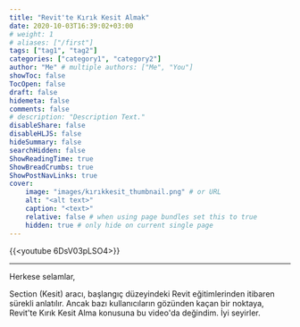 ```yaml
---
title: "Revit'te Kırık Kesit Almak"
date: 2020-10-03T16:39:02+03:00
# weight: 1
# aliases: ["/first"]
tags: ["tag1", "tag2"]
categories: ["category1", "category2"]
author: "Me" # multiple authors: ["Me", "You"]
showToc: false
TocOpen: false
draft: false
hidemeta: false
comments: false
# description: "Description Text."
disableShare: false
disableHLJS: false
hideSummary: false
searchHidden: false
ShowReadingTime: true
ShowBreadCrumbs: true
ShowPostNavLinks: true
cover:
    image: "images/kırıkkesit_thumbnail.png" # or URL
    alt: "<alt text>"
    caption: "<text>"
    relative: false # when using page bundles set this to true
    hidden: true # only hide on current single page
---
```


{{<youtube 6DsV03pLSO4>}}

---

Herkese selamlar,

Section (Kesit) aracı, başlangıç düzeyindeki Revit eğitimlerinden itibaren sürekli anlatılır. Ancak bazı kullanıcıların gözünden kaçan bir noktaya, Revit'te Kırık Kesit Alma konusuna bu video'da değindim. İyi seyirler.